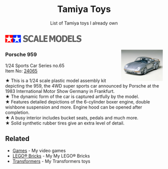 <h1 align="center">Tamiya Toys</h1>

<p align="center">List of Tamiya toys I already own</p>

## ![Scale Models](https://raw.githubusercontent.com/LitoMore/tamiya-toys/main/media/h2-scale-models.gif)

<img align="right" height="100" src="https://raw.githubusercontent.com/LitoMore/tamiya-toys/main/media/item-24065.jpg">

### Porsche 959

1/24 Sports Car Series no.65\
Item No: [24065](https://www.tamiya.com/english/products/24065/index.htm)

★ This is a 1/24 scale plastic model assembly kit depicting the 959, the 4WD super sports car announced by Porsche at the 1983 International Motor Show Germany in Frankfurt.\
★ The dynamic form of the car is captured artfully by the model.\
★ Features detailed depictions of the 6-cylinder boxer engine, double wishbone suspension and more. Engine hood can be opened after completion.\
★ A busy interior includes bucket seats, pedals and much more.\
★ Solid synthetic rubber tires give an extra level of detail.

## Related

- [Games](https://github.com/LitoMore/games) - My video games
- [LEGO® Bricks](https://github.com/LitoMore/lego-bricks) - My My LEGO® Bricks
- [Transformers](https://github.com/LitoMore/transformers) - My Transformers toys
